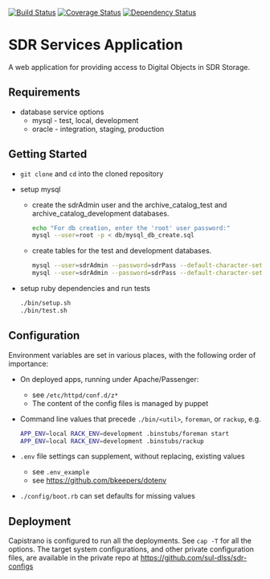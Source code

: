 [![Build Status](https://travis-ci.org/sul-dlss/sdr-services-app.svg)](https://travis-ci.org/sul-dlss/sdr-services-app) [![Coverage Status](https://coveralls.io/repos/sul-dlss/sdr-services-app/badge.png)](https://coveralls.io/r/sul-dlss/sdr-services-app) [![Dependency Status](https://gemnasium.com/sul-dlss/sdr-services-app.svg)](https://gemnasium.com/sul-dlss/sdr-services-app)


# SDR Services Application

A web application for providing access to Digital Objects in SDR Storage.

## Requirements

- database service options
  + mysql - test, local, development
  + oracle - integration, staging, production

## Getting Started

- `git clone` and `cd` into the cloned repository
- setup mysql

  - create the sdrAdmin user and the archive_catalog_test and archive_catalog_development databases.

    ```sh
    echo "For db creation, enter the 'root' user password:"
    mysql --user=root -p < db/mysql_db_create.sql
    ```

  - create tables for the test and development databases.

    ```sh
    mysql --user=sdrAdmin --password=sdrPass --default-character-set=utf8 archive_catalog_test < db/mysql_structure_init.sql
    mysql --user=sdrAdmin --password=sdrPass --default-character-set=utf8 archive_catalog_development < db/mysql_structure_init.sql
    ```

- setup ruby dependencies and run tests

  ```sh
  ./bin/setup.sh
  ./bin/test.sh
  ```

## Configuration

Environment variables are set in various places, with the following order
of importance:

- On deployed apps, running under Apache/Passenger:
  - see `/etc/httpd/conf.d/z*`
  - The content of the config files is managed by puppet
- Command line values that precede `./bin/<util>`, `foreman`, or `rackup`, e.g.

  ```sh
  APP_ENV=local RACK_ENV=development .binstubs/foreman start
  APP_ENV=local RACK_ENV=development .binstubs/rackup
  ```

- `.env` file settings can supplement, without replacing, existing values
  - see `.env_example`
  - see https://github.com/bkeepers/dotenv
- `./config/boot.rb` can set defaults for missing values

## Deployment

Capistrano is configured to run all the deployments.  See `cap -T` for all the options.  The target system configurations, and other private configuration files, are available in the private repo at https://github.com/sul-dlss/sdr-configs

